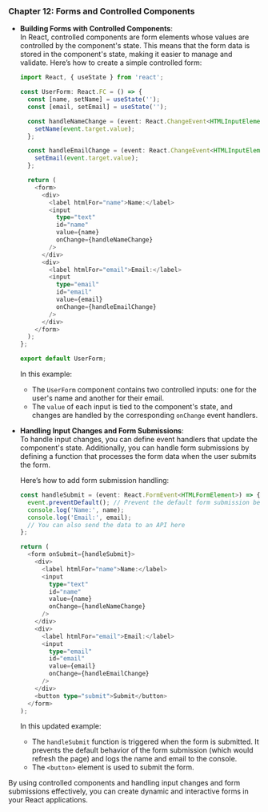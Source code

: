 ### Chapter 12: Forms and Controlled Components

- **Building Forms with Controlled Components**:  
  In React, controlled components are form elements whose values are controlled by the component's state. This means that the form data is stored in the component's state, making it easier to manage and validate. Here’s how to create a simple controlled form:

  ```typescript
  import React, { useState } from 'react';

  const UserForm: React.FC = () => {
    const [name, setName] = useState('');
    const [email, setEmail] = useState('');

    const handleNameChange = (event: React.ChangeEvent<HTMLInputElement>) => {
      setName(event.target.value);
    };

    const handleEmailChange = (event: React.ChangeEvent<HTMLInputElement>) => {
      setEmail(event.target.value);
    };

    return (
      <form>
        <div>
          <label htmlFor="name">Name:</label>
          <input
            type="text"
            id="name"
            value={name}
            onChange={handleNameChange}
          />
        </div>
        <div>
          <label htmlFor="email">Email:</label>
          <input
            type="email"
            id="email"
            value={email}
            onChange={handleEmailChange}
          />
        </div>
      </form>
    );
  };

  export default UserForm;
  ```

  In this example:
  - The `UserForm` component contains two controlled inputs: one for the user's name and another for their email.
  - The `value` of each input is tied to the component's state, and changes are handled by the corresponding `onChange` event handlers.

- **Handling Input Changes and Form Submissions**:  
  To handle input changes, you can define event handlers that update the component's state. Additionally, you can handle form submissions by defining a function that processes the form data when the user submits the form.

  Here’s how to add form submission handling:

  ```typescript
  const handleSubmit = (event: React.FormEvent<HTMLFormElement>) => {
    event.preventDefault(); // Prevent the default form submission behavior
    console.log('Name:', name);
    console.log('Email:', email);
    // You can also send the data to an API here
  };

  return (
    <form onSubmit={handleSubmit}>
      <div>
        <label htmlFor="name">Name:</label>
        <input
          type="text"
          id="name"
          value={name}
          onChange={handleNameChange}
        />
      </div>
      <div>
        <label htmlFor="email">Email:</label>
        <input
          type="email"
          id="email"
          value={email}
          onChange={handleEmailChange}
        />
      </div>
      <button type="submit">Submit</button>
    </form>
  );
  ```

  In this updated example:
  - The `handleSubmit` function is triggered when the form is submitted. It prevents the default behavior of the form submission (which would refresh the page) and logs the name and email to the console.
  - The `<button>` element is used to submit the form.

By using controlled components and handling input changes and form submissions effectively, you can create dynamic and interactive forms in your React applications.